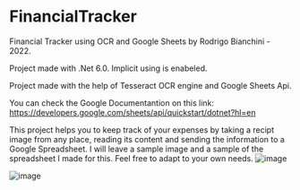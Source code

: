 # FinancialTracker
Financial Tracker using OCR and Google Sheets by Rodrigo Bianchini - 2022.

Project made with .Net 6.0. Implicit using is enabeled.

Project made with the help of Tesseract OCR engine and Google Sheets Api.

You can check the Google Documentantion on this link: https://developers.google.com/sheets/api/quickstart/dotnet?hl=en

This project helps you to keep track of your expenses by taking a recipt image from any place, reading its content and sending the information to a Google Spreadsheet.
I will leave a sample image and a sample of the spreadsheet I made for this. Feel free to adapt to your own needs.
![image](https://user-images.githubusercontent.com/80427809/172056534-9de30382-8577-4379-baff-4620219d83d2.png)


![image](https://user-images.githubusercontent.com/80427809/172056436-f5a06859-4159-4a1c-b21d-9974a47b1296.png)
